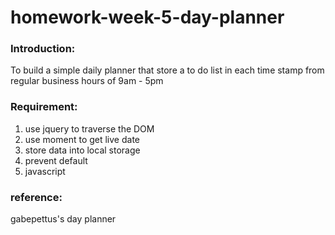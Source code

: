 # homework-week-5-day-planner

### Introduction:
To build a simple daily planner that store a to do list in each time stamp from regular business hours of 9am - 5pm


### Requirement:
1. use jquery to traverse the DOM
2. use moment to get live date
3. store data into local storage
4. prevent default
5. javascript


### reference:
gabepettus's day planner
